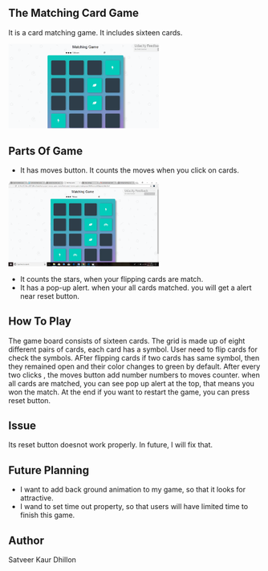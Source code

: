 ## The Matching Card Game
It is a card matching game. It includes sixteen cards. 

<img src="Screenshot (1).png" width = "300px">

## Parts Of Game
* It has moves button. It counts the moves when you click on cards.
<img src="Screenshot (2).png" width = "300px">

* It counts the stars, when your flipping cards are match.
* It has a pop-up alert. when your all cards matched. you will get a alert near reset button.

## How To Play
The game board consists of sixteen cards. The grid is made up of eight different pairs of cards, each card has a symbol. User need to flip cards for check the symbols. AFter flipping cards if two cards has same symbol, then they remained open and their color changes to green by default. After every two clicks , the moves button add number numbers to moves counter. when all cards are matched, you can see pop up alert at the top, that means you won the match. At the end if you want to restart the game,  you can press reset button.

## Issue
Its reset button doesnot work properly. In future, I will fix that.

## Future Planning
* I want to add back ground animation to my game, so that it looks for attractive.
* I wand to set time out property, so that users will have limited time to finish this game.

## Author
 Satveer Kaur Dhillon
